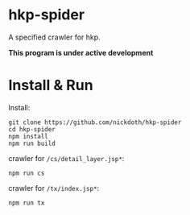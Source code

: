 # hkp-spider

A specified crawler for hkp.

**This program is under active development**

# Install & Run

Install:

```shell
git clone https://github.com/nickdoth/hkp-spider
cd hkp-spider
npm install
npm run build
```

crawler for `/cs/detail_layer.jsp*`:

```shell
npm run cs
```

crawler for `/tx/index.jsp*`:

```shell
npm run tx
```